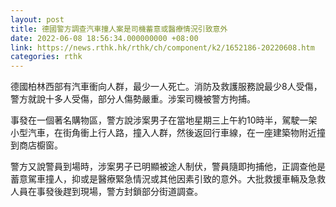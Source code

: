 ```yaml
---
layout: post
title: 德國警方調查汽車撞人案是司機蓄意或醫療情況引致意外
date: 2022-06-08 18:56:34.000000000 +08:00
link: https://news.rthk.hk/rthk/ch/component/k2/1652186-20220608.htm
categories: rthk
---
```


德國柏林西部有汽車衝向人群，最少一人死亡。消防及救護服務說最少8人受傷，警方就說十多人受傷，部分人傷勢嚴重。涉案司機被警方拘捕。

事發在一個著名購物區，警方說涉案男子在當地星期三上午約10時半，駕駛一架小型汽車，在街角衝上行人路，撞入人群，然後返回行車線，在一座建築物附近撞到商店櫥窗。

警方又說警員到場時，涉案男子已明顯被途人制伏，警員隨即拘捕他，正調查他是蓄意駕車撞人，抑或是醫療緊急情況或其他因素引致的意外。大批救援車輛及急救人員在事發後趕到現場，警方封鎖部分街道調查。
